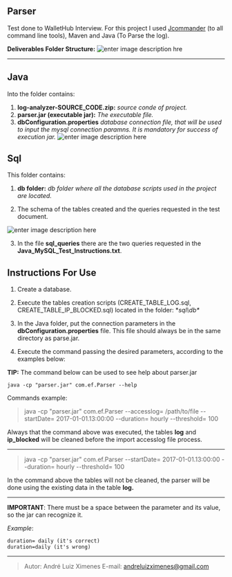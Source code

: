 ## Parser

Test done to WalletHub Interview. For this project I used [Jcommander](jcommander.org) (to all command line tools), Maven and Java (To Parse the log). 


**Deliverables Folder Structure:**
![enter image description hre](https://lh3.googleusercontent.com/qQIz_ebRurjs2C0OY50xvG9N3Z7JmdDWrz2dAYg6dVio-3sunGc6M8sHStry70LAgruVaRu1lKZNFQ)

 

----------


   

## Java
Into the folder contains:
 1. **log-analyzer-SOURCE_CODE.zip:**
	*source conde of project.*
 2. **parser.jar (executable jar):**
		*The executable file.*
 3. **dbConfiguration.properties**
	 *database connection file, that will be used to input the mysql connection paramns. It is mandatory for success of execution jar.*
![enter image description here](https://lh3.googleusercontent.com/BXMU1Qe5vo3hzokaYaMglvPfc1eOaD5CMHL8NT2Ya_VKDEeGA_FH7MsEFhgVe6Y3ZZqakfbsilH-xA)

## Sql
This folder contains:

 1. **db folder:**
	 *db folder where all the database scripts used in the project are located.*
	 
 2. The schema of the tables created and the queries requested in the test document.

![enter image description here](https://lh3.googleusercontent.com/mR-gFkx3xpBxCrybDHBRCHzHNRpLQfXMgaDnA2_7b4YImIIhmAzKqA8C8DYHtYo3gWAeExx9Q6S75w)

 3. In the file **sql_queries** there are the two queries requested in the **Java_MySQL_Test_Instructions.txt**.

## Instructions For Use

 1. Create a database.
 
 2. Execute the tables creation scripts (CREATE_TABLE_LOG.sql, CREATE_TABLE_IP_BLOCKED.sql) located in the folder:  **sql\db\** 

 3. In the Java folder, put the connection parameters in the **dbConfiguration.properties** file. This file should always be in the same directory as parse.jar.

 4. Execute the command passing the desired parameters, according to the examples below:
 

 
**TIP:**
The command below can be used to see help about parser.jar

    java -cp "parser.jar" com.ef.Parser --help

 

  Commands example:

       
> java -cp "parser.jar" com.ef.Parser --accesslog= /path/to/file
> --startDate= 2017-01-01.13:00:00 --duration= hourly --threshold= 100

Always that the command above was executed, the tables **log** and **ip_blocked** will be cleaned before the import accesslog file process.


----------


 
>  java -cp "parser.jar" com.ef.Parser --startDate= 2017-01-01.13:00:00
> --duration= hourly --threshold= 100

In the command above the tables will not be cleaned, the parser will be done using the existing data in the table **log.**


----------


**IMPORTANT**: There must be a space between the parameter and its value, so the jar can recognize it.

*Example*: 

    duration= daily (it's correct)
    duration=daily (it's wrong)


----------


> Autor: André Luiz Ximenes
> E-mail: andreluizximenes@gmail.com
